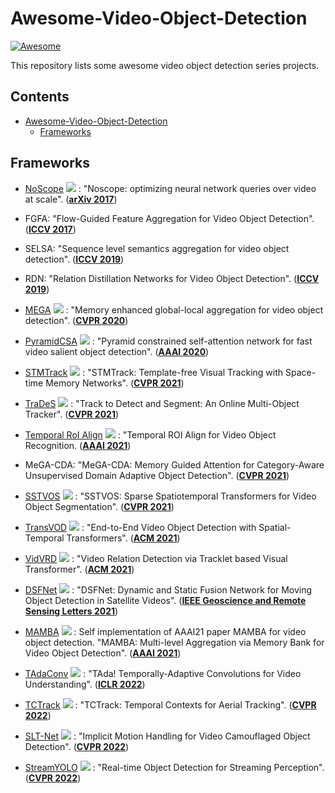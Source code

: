 # Awesome-Video-Object-Detection
[![Awesome](https://cdn.rawgit.com/sindresorhus/awesome/d7305f38d29fed78fa85652e3a63e154dd8e8829/media/badge.svg)](https://github.com/sindresorhus/awesome)

This repository lists some awesome video object detection series projects.

## Contents
- [Awesome-Video-Object-Detection](#awesome-anchor-free-object-detection)
    - [Frameworks](#frameworks)
 
## Frameworks

  - [NoScope](https://github.com/stanford-futuredata/noscope) <img src="https://img.shields.io/github/stars/stanford-futuredata/noscope?style=social"/> : "Noscope: optimizing neural network queries over video at scale". (**[arXiv 2017](https://arxiv.org/abs/1703.02529)**)
  
  - FGFA: "Flow-Guided Feature Aggregation for Video Object Detection". (**[ICCV 2017](https://openaccess.thecvf.com/content_iccv_2017/html/Zhu_Flow-Guided_Feature_Aggregation_ICCV_2017_paper.html)**)

  - SELSA: "Sequence level semantics aggregation for video object detection". (**[ICCV 2019](https://openaccess.thecvf.com/content_ICCV_2019/html/Wu_Sequence_Level_Semantics_Aggregation_for_Video_Object_Detection_ICCV_2019_paper.html)**)

  - RDN: "Relation Distillation Networks for Video Object Detection". (**[ICCV 2019](https://openaccess.thecvf.com/content_ICCV_2019/html/Deng_Relation_Distillation_Networks_for_Video_Object_Detection_ICCV_2019_paper.html)**)

  - [MEGA](https://github.com/Scalsol/mega.pytorch) <img src="https://img.shields.io/github/stars/Scalsol/mega.pytorch?style=social"/> : "Memory enhanced global-local aggregation for video object detection". (**[CVPR 2020](https://openaccess.thecvf.com/content_CVPR_2020/html/Chen_Memory_Enhanced_Global-Local_Aggregation_for_Video_Object_Detection_CVPR_2020_paper.html)**)

  - [PyramidCSA](https://github.com/guyuchao/PyramidCSA) <img src="https://img.shields.io/github/stars/guyuchao/PyramidCSA?style=social"/> : "Pyramid constrained self-attention network for fast video salient object detection". (**[AAAI 2020](https://ojs.aaai.org/index.php/AAAI/article/view/6718)**)

  - [STMTrack](https://github.com/fzh0917/STMTrack) <img src="https://img.shields.io/github/stars/fzh0917/STMTrack?style=social"/> : "STMTrack: Template-free Visual Tracking with Space-time Memory Networks". (**[CVPR 2021](https://openaccess.thecvf.com/content/CVPR2021/html/Fu_STMTrack_Template-Free_Visual_Tracking_With_Space-Time_Memory_Networks_CVPR_2021_paper.html)**)

  - [TraDeS](https://github.com/JialianW/TraDeS) <img src="https://img.shields.io/github/stars/JialianW/TraDeS?style=social"/> : "Track to Detect and Segment: An Online Multi-Object Tracker". (**[CVPR 2021](https://openaccess.thecvf.com/content/CVPR2021/html/Wu_Track_To_Detect_and_Segment_An_Online_Multi-Object_Tracker_CVPR_2021_paper.html)**)

  - [Temporal RoI Align](https://github.com/open-mmlab/mmtracking) <img src="https://img.shields.io/github/stars/open-mmlab/mmtracking?style=social"/> : "Temporal ROI Align for Video Object Recognition. (**[AAAI 2021](https://www.aaai.org/AAAI21Papers/AAAI-3370.GongT.pdf)**)

  - MeGA-CDA: "MeGA-CDA: Memory Guided Attention for Category-Aware Unsupervised Domain Adaptive Object Detection". (**[CVPR 2021](https://openaccess.thecvf.com/content/CVPR2021/html/VS_MeGA-CDA_Memory_Guided_Attention_for_Category-Aware_Unsupervised_Domain_Adaptive_Object_CVPR_2021_paper.html)**)

  - [SSTVOS](https://github.com/dukebw/SSTVOS) <img src="https://img.shields.io/github/stars/dukebw/SSTVOS?style=social"/> : "SSTVOS: Sparse Spatiotemporal Transformers for Video Object Segmentation". (**[CVPR 2021](https://openaccess.thecvf.com/content/CVPR2021/html/Duke_SSTVOS_Sparse_Spatiotemporal_Transformers_for_Video_Object_Segmentation_CVPR_2021_paper.html)**)

  - [TransVOD](https://github.com/SJTU-LuHe/TransVOD) <img src="https://img.shields.io/github/stars/SJTU-LuHe/TransVOD?style=social"/> : "End-to-End Video Object Detection with Spatial-Temporal Transformers". (**[ACM 2021](https://arxiv.org/pdf/2105.10920.pdf)**)

  - [VidVRD](https://github.com/Dawn-LX/VidVRD-tracklets) <img src="https://img.shields.io/github/stars/Dawn-LX/VidVRD-tracklets?style=social"/> : "Video Relation Detection via Tracklet based Visual Transformer". (**[ACM 2021](https://arxiv.org/pdf/2108.08669.pdf)**)

  - [DSFNet](https://github.com/ChaoXiao12/Moving-object-detection-DSFNet) <img src="https://img.shields.io/github/stars/ChaoXiao12/Moving-object-detection-DSFNet?style=social"/> : "DSFNet: Dynamic and Static Fusion Network for Moving Object Detection in Satellite Videos". (**[IEEE Geoscience and Remote Sensing Letters 2021](https://ieeexplore.ieee.org/abstract/document/9594855)**)

  - [MAMBA](https://github.com/Duckduckgod/MAMBA) <img src="https://img.shields.io/github/stars/Duckduckgod/MAMBA?style=social"/> : Self implementation of AAAI21 paper MAMBA for video object detection. "MAMBA: Multi-level Aggregation via Memory Bank for Video Object Detection". (**[AAAI 2021](https://www.aaai.org/AAAI21Papers/AAAI-9815.SunG.pdf)**)

  - [TAdaConv](https://github.com/alibaba-mmai-research/TAdaConv) <img src="https://img.shields.io/github/stars/alibaba-mmai-research/TAdaConv?style=social"/> : "TAda! Temporally-Adaptive Convolutions for Video Understanding". (**[ICLR 2022](https://arxiv.org/abs/2110.06178)**)

  - [TCTrack](https://github.com/vision4robotics/TCTrack) <img src="https://img.shields.io/github/stars/vision4robotics/TCTrack?style=social"/> : "TCTrack: Temporal Contexts for Aerial Tracking". (**[CVPR 2022](https://arxiv.org/abs/2203.01885)**)

  - [SLT-Net](https://github.com/XuelianCheng/SLT-Net) <img src="https://img.shields.io/github/stars/XuelianCheng/SLT-Net?style=social"/> : "Implicit Motion Handling for Video Camouflaged Object Detection". (**[CVPR 2022](https://arxiv.org/abs/2203.07363)**)

  - [StreamYOLO](https://github.com/yancie-yjr/StreamYOLO) <img src="https://img.shields.io/github/stars/yancie-yjr/StreamYOLO?style=social"/> : "Real-time Object Detection for Streaming Perception". (**[CVPR 2022](https://arxiv.org/abs/2203.12338v1)**)
